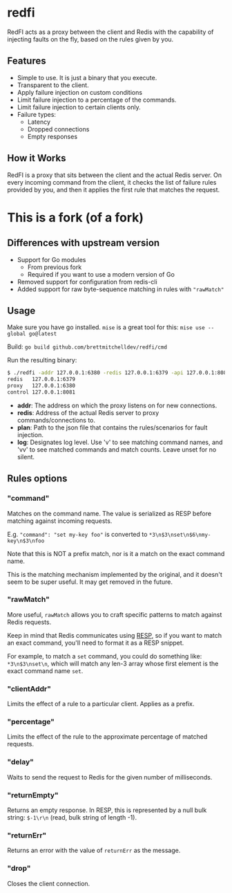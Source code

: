 
# redfi

RedFI acts as a proxy between the client and Redis with the capability
of injecting faults on the fly, based on the rules given by you.

## Features
- Simple to use. It is just a binary that you execute.
- Transparent to the client.
- Apply failure injection on custom conditions
- Limit failure injection to a percentage of the commands.
- Limit failure injection to certain clients only.
- Failure types:
  - Latency
  - Dropped connections
  - Empty responses

## How it Works
RedFI is a proxy that sits between the client and the actual Redis server. On every incoming command from the client, it checks the list of failure rules provided by you, and then it applies the first rule that matches the request.

# This is a fork (of a fork)
## Differences with upstream version

- Support for Go modules
    - From previous fork
    - Required if you want to use a modern version of Go
- Removed support for configuration from redis-cli
- Added support for raw byte-sequence matching in rules with `"rawMatch"`

## Usage
Make sure you have go installed. `mise` is a great tool for this: `mise use --global go@latest`

Build: `go build github.com/brettmitchelldev/redfi/cmd`

Run the resulting binary:
```bash
$ ./redfi -addr 127.0.0.1:6380 -redis 127.0.0.1:6379 -api 127.0.0.1:8081
redis   127.0.0.1:6379
proxy   127.0.0.1:6380
control 127.0.0.1:8081
```

- **addr**: The address on which the proxy listens on for new connections.
- **redis**: Address of the actual Redis server to proxy commands/connections to.
- **plan**: Path to the json file that contains the rules/scenarios for fault injection.
- **log**: Designates log level. Use 'v' to see matching command names, and 'vv' to see matched commands and match counts. Leave unset for no silent.

## Rules options

### "command"
Matches on the command name. The value is serialized as RESP before matching against incoming requests.

E.g. `"command": "set my-key foo"` is converted to `*3\n$3\nset\n$6\nmy-key\n$3\nfoo`

Note that this is NOT a prefix match, nor is it a match on the exact command name.

This is the matching mechanism implemented by the original, and it doesn't seem to be super useful. It may get removed in the future.

### "rawMatch"
More useful, `rawMatch` allows you to craft specific patterns to match against Redis requests.

Keep in mind that Redis communicates using [RESP](https://redis.io/docs/latest/develop/reference/protocol-spec/), so if you want to match an exact command, you'll need to format it as a RESP snippet.

For example, to match a `set` command, you could do something like: `*3\n$3\nset\n`, which will match any len-3 array whose first element is the exact command name `set`.

### "clientAddr"
Limits the effect of a rule to a particular client. Applies as a prefix.

### "percentage"
Limits the effect of the rule to the approximate percentage of matched requests.

### "delay"
Waits to send the request to Redis for the given number of milliseconds.

### "returnEmpty"
Returns an empty response. In RESP, this is represented by a null bulk string: `$-1\r\n` (read, bulk string of length -1).

### "returnErr"
Returns an error with the value of `returnErr` as the message.

### "drop"
Closes the client connection.

